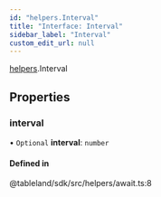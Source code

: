 ```yaml
---
id: "helpers.Interval"
title: "Interface: Interval"
sidebar_label: "Interval"
custom_edit_url: null
---
```


[helpers](../namespaces/helpers.md).Interval

## Properties

### interval

• `Optional` **interval**: `number`

#### Defined in

@tableland/sdk/src/helpers/await.ts:8
